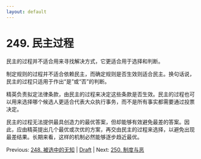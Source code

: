 ```yaml
---
layout: default
---
```

# 249. 民主过程

民主的过程并不适合用来寻找解决方式，它更适合用于选择和判断。

制定规则的过程并不适合依赖民主，而确定规则是否生效则适合民主。换句话说，民主的过程只适用于作出“是”或“否”的判断。

精英负责拟定法律条款，由民主的过程来决定这些条款是否生效。民主的过程也可以用来选择哪个候选人更适合代表大众执行事务，而不是所有事实都需要通过投票决定。

民主的过程无法提供最具创造力的最优答案，但却能够有效避免最差的答案。因此，应由精英提出几个最优或次优的方案，再交由民主的过程来选择，以避免出现最差结果。长期来看，这样的机制必然能够逐步趋近最优。

Previous: [248. 被选中的无知](248.md) | [Draft](../Draft.md) | Next: [250. 制度与恶](250.md)